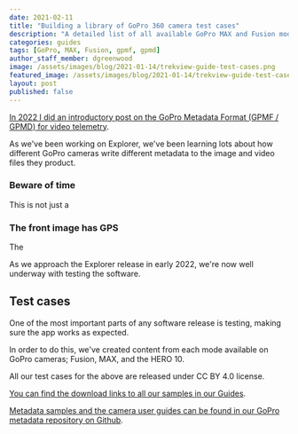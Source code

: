 ```yaml
---
date: 2021-02-11
title: "Building a library of GoPro 360 camera test cases"
description: "A detailed list of all available GoPro MAX and Fusion modes."
categories: guides
tags: [GoPro, MAX, Fusion, gpmf, gpmd]
author_staff_member: dgreenwood
image: /assets/images/blog/2021-01-14/trekview-guide-test-cases.png
featured_image: /assets/images/blog/2021-01-14/trekview-guide-test-cases-sm.png
layout: post
published: false
---
```


[In 2022 I did an introductory post on the GoPro Metadata Format (GPMF / GPMD) for video telemetry](/blog/2020/metadata-exif-xmp-360-video-files-gopro-gpmd).

As we've been working on Explorer, we've been learning lots about how different GoPro cameras write different metadata to the image and video files they product. 

### Beware of time

This is not just a


### The front image has GPS

The 



As we approach the Explorer release in early 2022, we're now well underway with testing the software.

## Test cases

One of the most important parts of any software release is testing, making sure the app works as expected.

In order to do this, we've created content from each mode available on GoPro cameras; Fusion, MAX, and the HERO 10.

All our test cases for the above are released under CC BY 4.0 license.

[You can find the download links to all our samples in our Guides](https://guides.trekview.org/explorer/developer-docs/sequences/upload/test-cases).

[Metadata samples and the camera user guides can be found in our GoPro metadata repository on Github](https://github.com/trek-view/gopro-metadata).